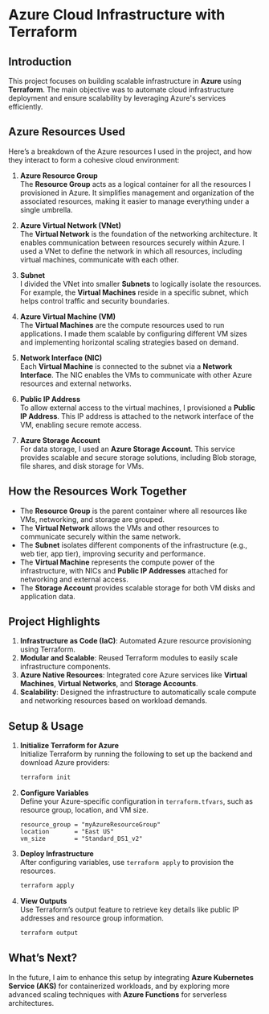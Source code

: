 # Azure Cloud Infrastructure with Terraform

## Introduction
This project focuses on building scalable infrastructure in **Azure** using **Terraform**. The main objective was to automate cloud infrastructure deployment and ensure scalability by leveraging Azure's services efficiently.

## Azure Resources Used
Here’s a breakdown of the Azure resources I used in the project, and how they interact to form a cohesive cloud environment:

1. **Azure Resource Group**  
   The **Resource Group** acts as a logical container for all the resources I provisioned in Azure. It simplifies management and organization of the associated resources, making it easier to manage everything under a single umbrella.
   
2. **Azure Virtual Network (VNet)**  
   The **Virtual Network** is the foundation of the networking architecture. It enables communication between resources securely within Azure. I used a VNet to define the network in which all resources, including virtual machines, communicate with each other.

3. **Subnet**  
   I divided the VNet into smaller **Subnets** to logically isolate the resources. For example, the **Virtual Machines** reside in a specific subnet, which helps control traffic and security boundaries.

4. **Azure Virtual Machine (VM)**  
   The **Virtual Machines** are the compute resources used to run applications. I made them scalable by configuring different VM sizes and implementing horizontal scaling strategies based on demand.

5. **Network Interface (NIC)**  
   Each **Virtual Machine** is connected to the subnet via a **Network Interface**. The NIC enables the VMs to communicate with other Azure resources and external networks.

6. **Public IP Address**  
   To allow external access to the virtual machines, I provisioned a **Public IP Address**. This IP address is attached to the network interface of the VM, enabling secure remote access.

7. **Azure Storage Account**  
   For data storage, I used an **Azure Storage Account**. This service provides scalable and secure storage solutions, including Blob storage, file shares, and disk storage for VMs.

## How the Resources Work Together
- The **Resource Group** is the parent container where all resources like VMs, networking, and storage are grouped.
- The **Virtual Network** allows the VMs and other resources to communicate securely within the same network.
- The **Subnet** isolates different components of the infrastructure (e.g., web tier, app tier), improving security and performance.
- The **Virtual Machine** represents the compute power of the infrastructure, with NICs and **Public IP Addresses** attached for networking and external access.
- The **Storage Account** provides scalable storage for both VM disks and application data.

## Project Highlights
1. **Infrastructure as Code (IaC)**: Automated Azure resource provisioning using Terraform.
2. **Modular and Scalable**: Reused Terraform modules to easily scale infrastructure components.
3. **Azure Native Resources**: Integrated core Azure services like **Virtual Machines**, **Virtual Networks**, and **Storage Accounts**.
4. **Scalability**: Designed the infrastructure to automatically scale compute and networking resources based on workload demands.

## Setup & Usage

1. **Initialize Terraform for Azure**  
   Initialize Terraform by running the following to set up the backend and download Azure providers:
   ```bash
   terraform init
   ```

2. **Configure Variables**  
   Define your Azure-specific configuration in `terraform.tfvars`, such as resource group, location, and VM size.
   ```hcl
   resource_group = "myAzureResourceGroup"
   location       = "East US"
   vm_size        = "Standard_DS1_v2"
   ```

3. **Deploy Infrastructure**  
   After configuring variables, use `terraform apply` to provision the resources.
   ```bash
   terraform apply
   ```

4. **View Outputs**  
   Use Terraform’s output feature to retrieve key details like public IP addresses and resource group information.
   ```bash
   terraform output
   ```

## What’s Next?
In the future, I aim to enhance this setup by integrating **Azure Kubernetes Service (AKS)** for containerized workloads, and by exploring more advanced scaling techniques with **Azure Functions** for serverless architectures.
